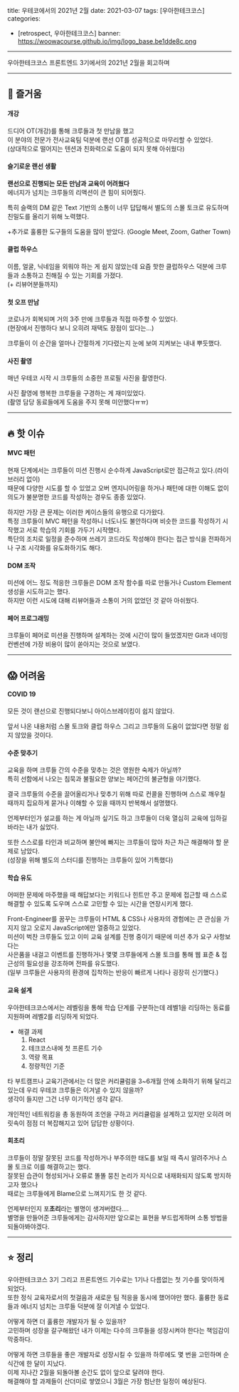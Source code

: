 title: 우테코에서의 2021년 2월
date: 2021-03-07
tags: [우아한테크코스]
categories:
- [retrospect, 우아한테크코스]
banner: https://woowacourse.github.io/img/logo_base.be1dde8c.png

---

우아한테크코스 프론트엔드 3기에서의 2021년 2월을 회고하며

<!-- more -->

---

## 🤩 즐거움

#### 개강

드디어 OT(개강)를 통해 크루들과 첫 만남을 했고  
이 분야의 전문가 전사교육팀 덕분에 랜선 OT를 성공적으로 마무리할 수 있었다.  
(상대적으로 떨어지는 텐션과 친화력으로 도움이 되지 못해 아쉬웠다)

#### 슬기로운 랜선 생활

**랜선으로 진행되는 모든 만남과 교육이 어려웠다**  
에너지가 넘치는 크루들의 리액션이 큰 힘이 되어줬다.

특히 슬랙의 DM 같은 Text 기반의 소통이 너무 답답해서 별도의 스몰 토크로 유도하며 친밀도를 올리기 위해 노력했다.

+추가로 훌륭한 도구들의 도움을 많이 받았다.
(Google Meet, Zoom, Gather Town)


#### 클럽 하우스

이름, 얼굴, 닉네임을 외워야 하는 게 쉽지 않았는데
요즘 핫한 클럽하우스 덕분에 크루들과 소통하고 친해질 수 있는 기회를 가졌다.  
(+ 리뷰어분들까지)

#### 첫 오프 만남

코로나가 회복되며 거의 3주 만에 크루들과 직접 마주할 수 있었다.  
(현장에서 진행하다 보니 오히려 재택도 장점이 있다는...)

크루들이 이 순간을 얼마나 간절하게 기다렸는지 눈에 보여 지켜보는 내내 뿌듯했다.

#### 사진 촬영

매년 우테코 시작 시 크루들의 소중한 프로필 사진을 촬영한다.

사진 촬영에 행복한 크루들을 구경하는 게 재미있었다.  
(촬영 담당 동료들에게 도움을 주지 못해 미안했다ㅠㅠ)

---

## 🔥 핫 이슈

#### MVC 패턴

현재 단계에서는 크루들이 미션 진행시 순수하게 JavaScript로만 접근하고 있다.(라이브러리 없이)  
때문에 다양한 시도를 할 수 있었고 오버 엔지니어링을 하거나 패턴에 대한 이해도 없이 의도가 불분명한 코드를 작성하는 경우도 종종 있었다.

하지만 가장 큰 문제는 이러한 케이스들의 유행으로 다가왔다.  
특정 크루들이 MVC 패턴을 작성하니 너도나도 불안하다며 비슷한 코드를 작성하기 시작했고 서로 학습의 기회를 가두기 시작했다.  
특단의 조치로 일정을 준수하며 쓰레기 코드라도 작성해야 한다는 접근 방식을 전파하거나 구조 시각화를 유도화하기도 해다.

#### DOM 조작

미션에 어느 정도 적응한 크루들은 DOM 조작 함수를 따로 만들거나 Custom Element 생성을 시도하고는 했다.  
하지만 이런 시도에 대해 리뷰어들과 소통이 거의 없었던 것 같아 아쉬웠다.

#### 페어 프로그래밍

크루들이 페어로 미션을 진행하며 설계하는 것에 시간이 많이 들었겠지만 Git과 네이밍 컨벤션에 가장 비용이 많이 쏟아지는 것으로 보였다.  

---


## 😱 어려움

#### COVID 19

모든 것이 랜선으로 진행되다보니 아이스브레이킹이 쉽지 않았다.

앞서 나온 내용처럼 스몰 토크와 클럽 하우스 그리고 크루들의 도움이 없었다면 정말 쉽지 않았을 것이다.  

#### 수준 맞추기

교육을 하며 크루들 간의 수준을 맞추는 것은 영원한 숙제가 아닐까?  
특히 선함에서 나오는 침묵과 불필요한 양보는 페어간의 불균형을 야기했다.

결국 크루들의 수준을 끌어올리거나 맞추기 위해 따로 컨콜을 진행하며 스스로 깨우칠 때까지 집요하게 묻거나 이해할 수 있을 때까지 반복해서 설명했다.

언제부터인가 설교를 하는 게 아닐까 싶기도 하고 크루들이 더욱 열심히 교육에 임하길 바라는 내가 싫었다.

또한 스스로를 타인과 비교하며 불안에 빠지는 크루들이 많아 차근 차근 해결해야 할 문제로 남았다.  
(성장을 위해 별도의 스터디를 진행하는 크루들이 있어 기특했다)

#### 학습 유도

어떠한 문제에 마주했을 때 해답보다는 키워드나 힌트만 주고 문제에 접근할 때 스스로 해결할 수 있도록 도우며 스스로 고민할 수 있는 시간을 연장시키게 했다.

Front-Engineer를 꿈꾸는 크루들이 HTML & CSS나 사용자의 경험에는 큰 관심을 가지지 않고 오로지 JavaScript에만 열중하고 있었다.  
미션이 벅찬 크루들도 있고 이미 교육 설계를 진행 중이기 때문에 미션 추가 요구 사항보다는  
사은품을 내걸고 이벤트를 진행하거나 몇몇 크루들에게 스몰 토크를 통해 웹 표준 & 접근성의 필요성을 강조하며 전파를 유도했다.  
(일부 크루들은 사용자의 환경에 집착하는 반응이 빠르게 나타나 굉장히 신기했다.)

#### 교육 설계

우아한테크코스에서는 레벨링을 통해 학습 단계를 구분하는데 레벨1을 리딩하는 동료를 지원하며 레벨2를 리딩하게 되었다.

- 해결 과제
  1. React
  2. 테크코스내에 첫 프론트 기수
  3. 역량 목표
  4. 정량적인 기준

타 부트캠프나 교육기관에서는 더 많은 커리큘럼을 3~6개월 안에 소화하기 위해 달리고 있는데 우리 우테코 크루들은 이겨낼 수 있지 않을까?  
생각이 들지만 그건 너무 이기적인 생각 같다.

개인적인 네트워킹을 총 동원하여 조언을 구하고 커리큘럼을 설계하고 있지만 오히려 머릿속이 점점 더 복잡해지고 있어 답답한 상황이다.

#### 회초리

크루들이 정말 잘못된 코드를 작성하거나 부주의한 태도를 보일 때 즉시 알려주거나 스몰 토크로 이를 해결하고는 했다.  
잘못된 습관이 형성되거나 오류로 똘똘 뭉친 논리가 지식으로 내재화되지 않도록 방지하고자 했으나  
때로는 크루들에게 Blame으로 느껴지기도 한 것 같다.

언제부터인지 포**초리**라는 별명이 생겨버렸다....  
별명을 만들어준 크루들에게는 감사하지만 앞으로는 표현을 부드럽게하며 소통 방법을 되돌아봐야겠다.

---

## ⭐️ 정리

우아한테크코스 3기 그리고 프론트엔드 기수로는 1기나 다름없는 첫 기수를 맞이하게 되었다.    
또한 정식 교육자로서의 첫걸음과 새로운 팀 적응을 동시에 했어야만 했다.
훌륭한 동료들과 에너지 넘치는 크루들 덕분에 잘 이겨낼 수 있었다.

어떻게 하면 더 훌륭한 개발자가 될 수 있을까?  
고민하며 성장을 갈구해왔던 내가 이제는 다수의 크루들을 성장시켜야 한다는 책임감이 막중하다.

어떻게 하면 크루들을 좋은 개발자로 성장시킬 수 있을까 하루에도 몇 번을 고민하며 순식간에 한 달이 지났다.  
이제 지나간 2월을 되돌아볼 순간도 없이 앞으로 달려야 한다.  
해결해야 할 과제들이 산더미로 쌓였으니 3월은 가장 험난한 일정이 예상된다.